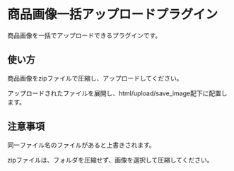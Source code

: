 # 商品画像一括アップロードプラグイン

商品画像を一括でアップロードできるプラグインです。

## 使い方

商品画像をzipファイルで圧縮し、アップロードしてください。

アップロードされたファイルを展開し、html/upload/save_image配下に配置します。

## 注意事項

同一ファイル名のファイルがあると上書きされます。

zipファイルは、フォルダを圧縮せず、画像を選択して圧縮してください。
